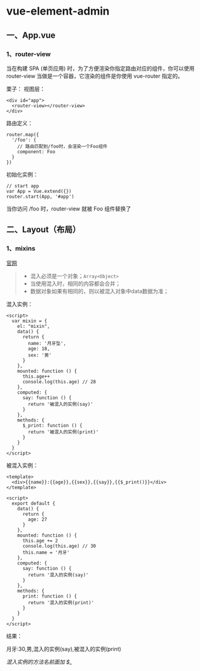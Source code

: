 # vue-element-admin

## 一、App.vue

### 1、router-view

当在构建 SPA (单页应用) 时，为了方便渲染你指定路由对应的组件，你可以使用 router-view 当做是一个容器，它渲染的组件是你使用 vue-router 指定的。

栗子：
视图层：

```vue
<div id="app">
  <router-view></router-view>
</div>
```

路由定义：

```vue
router.map({
  '/foo': {
    // 路由匹配到/foo时，会渲染一个Foo组件
    component: Foo
  }
})
```

初始化实例：

```vue
// start app
var App = Vue.extend({})
router.start(App, '#app')
```

当你访问 /foo 时，router-view 就被 Foo 组件替换了

## 二、Layout（布局）

### 1、mixins

[官网](https://cn.vuejs.org/v2/api/#mixins)

> * 混入必须是一个对象；`Array<Object>`
> * 当使用混入时，相同的内容都会合并；
> * 数据对象如果有相同的，则以被混入对象中data数据为准；

混入实例：

```vue
<script>
  var mixin = {
    el: "mixin",
    data() {
      return {
        name: '月牙坠',
        age: 18,
        sex: '男'
      }
    },
    mounted: function () {
      this.age++
      console.log(this.age) // 28
    },
    computed: {
      say: function () {
        return '被混入的实例(say)'
      }
    },
    methods: {
      $_print: function () {
        return '被混入的实例(print)'
      }
    }
  }
</script>
```

被混入实例：

```vue
<template>
  <div>{{name}}:{{age}},{{sex}},{{say}},{{$_print()}}</div>
</template>

<script>
  export default {
    data() {
      return {
        age: 27
      }
    },
    mounted: function () {
      this.age += 2
      console.log(this.age) // 30
      this.name = '月牙'
    },
    computed: {
      say: function () {
        return '混入的实例(say)'
      }
    },
    methods: {
      print: function () {
        return '混入的实例(print)'
      }
    }
  }
</script>
```

结果：

月牙:30,男,混入的实例(say),被混入的实例(print)

<em>混入实例的方法名前面加 $_</em>

